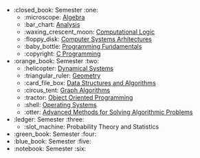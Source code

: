 <ul>
  <li>:closed_book: Semester :one:
    <ul>
        <li>
            :microscope: <a href="semester1/algebra">Algebra</a>
        </li>
        <li>
            :bar_chart: <a href="semester1/analysis">Analysis</a>
        </li>
        <li>
            :waxing_crescent_moon: <a href="semester1/computational-logic">Computational Logic</a>
        </li>
        <li>
            :floppy_disk: <a href="semester1/computer-systems-architecture">Computer Systems Arhitectures</a>
        </li>
        <li>
            :baby_bottle: <a href="semester1/programming-fundamentals">Programming Fundamentals</a>
        </li>
        <li>
            :copyright: <a href="semester1/c-programming">C Programming</a>
        </li>
    </ul>
  </li>
  <li>:orange_book: Semester :two:
    <ul>
        <li>
            :helicopter: <a href="semester2/dynamical-systems">Dynamical Systems</a>
        </li>
        <li>
            :triangular_ruler: <a href="semester2/geometry">Geometry</a>
        </li>
        <li>
            :card_file_box: <a href="semester2/data-structures-and-algorithms">Data Structures and Algorithms</a>
        </li>
        <li>
            :circus_tent: <a href="semester2/graph-algorithms">Graph Algorithms</a>
        </li>
        <li>
            :tractor: <a href="semester2/object-oriented-programming">Object Oriented Programming</a>
        </li>
        <li>
            :shell: <a href="semester2/operating-systems">Operating Systems</a>
        </li>
        <li>
            :otter: <a href="semester2/advanced-methods-for-solving-algorithmic-problems">Advanced Methods for Solving Algorithmic Problems</a>
        </li>
    </ul>
  </li>
  <li>:ledger: Semester :three:
    <ul>
        <li>
            :slot_machine: Probability Theory and Statistics
        </li>
    </ul>
  </li>
  <li>:green_book: Semester :four:
  </li>
  <li>:blue_book: Semester :five:
  </li>
  <li>:notebook: Semester :six:
  </li>
</ul>